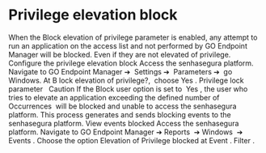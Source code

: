 # Privilege elevation block 

When the 
Block elevation of privilege
 parameter is enabled, any attempt to run an application on the access list and not performed by GO Endpoint Manager will be blocked. Even if they are not elevated of privilege.
Configure the privilege elevation block
Access the senhasegura platform.
Navigate to 
GO Endpoint Manager ➔ 
Settings ➔ 
Parameters ➔ 
go Windows.
At 
B
lock elevation of privilege?, 
choose 
Yes
.
Privilege lock parameter
 
Caution
If the 
Block user
 option is set to
 Yes
, the user who tries to elevate an application exceeding the defined number of 
Occurrences 
will be blocked and unable to access the senhasegura platform. This process generates and sends blocking events to the senhasegura platform.
View events blocked
Access the senhasegura platform.
Navigate to 
GO Endpoint Manager ➔ Reports
 ➔ Windows
 ➔ Events
.
Choose the option 
Elevation of Privilege blocked
 at 
Event
.
Filter
.